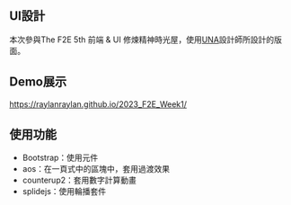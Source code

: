 ## UI設計
本次參與The F2E 5th 前端 & UI 修煉精神時光屋，使用[UNA](https://2023.thef2e.com/users/12061579704041516830)設計師所設計的版面。

## Demo展示
https://raylanraylan.github.io/2023_F2E_Week1/

## 使用功能
- Bootstrap：使用元件
- aos：在一頁式中的區塊中，套用過渡效果
- counterup2：套用數字計算動畫
- splidejs：使用輪播套件
